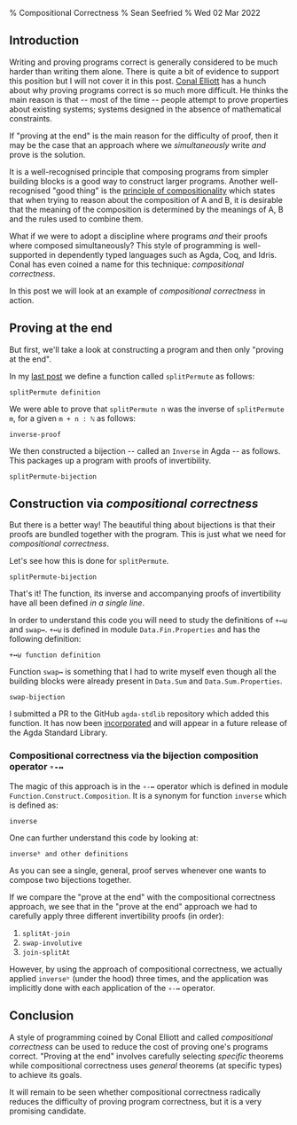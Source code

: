% Compositional Correctness
% Sean Seefried
% Wed 02 Mar 2022

## Introduction

Writing and proving programs correct is generally considered to be much harder than writing them alone. There is quite a bit of evidence to support this position but I will not cover it in this post. [Conal Elliott](http://conal.net) has a hunch about why proving programs correct is so much more difficult. He thinks the main reason is that -- most of the time --  people attempt to prove properties about existing systems; systems designed in the absence of mathematical constraints.

If "proving at the end" is the main reason for the difficulty of proof, then it may be the case that an approach where we _simultaneously_ write _and_ prove is the solution.

It is a well-recognised principle that composing programs from simpler building blocks is a good way to construct larger programs. Another well-recognised "good thing" is the [principle of compositionality](https://en.wikipedia.org/wiki/Principle_of_compositionality) which states that when trying to reason about the composition of A and B, it is desirable that the meaning of the composition is determined by the meanings of A, B and the rules used to combine them.

What if we were to adopt a discipline where programs _and_ their proofs where composed simultaneously? This style of programming is well-supported in dependently typed languages such as Agda, Coq, and Idris. Conal has even coined a name for this technique: _compositional correctness_.

In this post we will look at an example of _compositional correctness_ in action.

## Proving at the end

But first, we'll take a look at constructing a program and then only "proving at the end".

In my [last post](../proving-a-more-general-theorem-is-often-easier.md) we define a function called `splitPermute` as follows:

```{ htmlDir="2022-02-24-permutations" module="Permutations" delimeters="splitPermute" }
splitPermute definition
```

We were able to prove that `splitPermute n` was the inverse of `splitPermute m`, for a given `m + n : ℕ` as follows:

```{ htmlDir="2022-02-24-permutations" module="Permutations" delimeters="inverse-proof" }
inverse-proof
```

We then constructed a bijection -- called an `Inverse` in Agda -- as follows. This packages up a program with proofs of invertibility.

```{ htmlDir="2022-02-24-permutations" module="Permutations" delimeters="splitPermute-bijection-1" }
splitPermute-bijection
```
## Construction via _compositional correctness_

But there is a better way! The beautiful thing about bijections is that their proofs are bundled together with the program. This is just what we need for _compositional correctness_.

Let's see how this is done for `splitPermute`.

```{ htmlDir="2022-02-24-permutations" module="Permutations" delimeters="splitPermute-bijection-2" }
splitPermute-bijection
```

That's it! The function, its inverse and accompanying proofs of invertibility have all been defined _in a single line_.

In order to understand this code you will need to study the definitions of `+↔⊎` and `swap↔`. `+↔⊎` is defined in module `Data.Fin.Properties` and has the following definition:

```{ htmlDir="2022-02-24-permutations" module="Data.Fin.Properties" fun="+↔⊎" lines="2" }
+↔⊎ function definition
```

Function `swap↔` is something that I had to write myself even though all the building blocks were already present in `Data.Sum` and `Data.Sum.Properties`.

```{ htmlDir="2022-02-24-permutations" module="Permutations" delimeters="swap-bijection" }
swap-bijection
```

I submitted a PR to the GitHub `agda-stdlib` repository which added this function. It has now been [incorporated](https://github.com/agda/agda-stdlib/commit/9bf16e21f0fcdefd9200d4f368bbeaee67b84c75) and will appear in a future release of the Agda Standard Library.


### Compositional correctness via the bijection composition operator `∘-↔`

The magic of this approach is in the `∘-↔` operator which is defined in module `Function.Construct.Composition`. It is a synonym for function `inverse` which is defined as:

```{ htmlDir="2022-02-24-permutations" module="Function.Construct.Composition" lineNumber="196" lines="8" }
inverse
```

One can further understand this code by looking at:

```{ htmlDir="2022-02-24-permutations" module="Function.Construct.Composition" lineNumber="56" lines="16" }
inverseᵇ and other definitions
```

As you can see a single, general, proof serves whenever one wants to compose two bijections together.

If we compare the "prove at the end" with the compositional correctness approach, we see that in the "prove at the end" approach we had to carefully apply three different invertibility proofs (in order):

1. `splitAt-join`
2. `swap-involutive`
3. `join-splitAt`

However, by using the approach of compositional correctness, we actually applied `inverseᵇ` (under the hood) three times, and the application was implicitly done with each application of the `∘-↔` operator.

## Conclusion

A style of programming coined by Conal Elliott and called _compositional correctness_ can be used to reduce the cost of proving one's programs correct. "Proving at the end" involves carefully selecting _specific_ theorems while compositional correctness uses _general_ theorems (at specific types) to achieve its goals.

It will remain to be seen whether compositional correctness radically reduces the difficulty of proving program correctness, but it is a very promising candidate.
